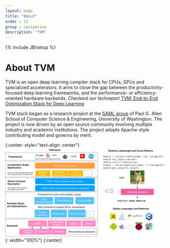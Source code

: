```yaml
---
layout: page
title: "About"
order : 12
group : navigation
description: "TVM"
---
```

{% include JB/setup %}

# About TVM

TVM is an open deep learning compiler stack for CPUs, GPUs and specialized accelerators.
It aims to close the gap between the productivity-focused deep learning frameworks,
and the performance- or efficiency-oriented hardware backends.
Checkout our techreport [TVM: End-to-End Optimization Stack for Deep Learning](https://arxiv.org/abs/1802.04799)

TVM stack began as a research project at the [SAML group](https://saml.cs.washington.edu/) of
Paul G. Allen School of Computer Science & Engineering, University of Washington. The project is now driven by an open source community involving multiple industry and academic institutions.
The project adopts Apache-style contributing model and governs by merit.

{:center: style="text-align: center"}
![image](/images/main/stack_tvmlang.png){: width="100%"}
{:center}






